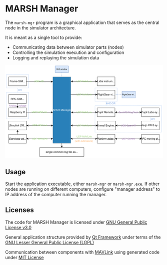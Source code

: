 # MARSH Manager

The `marsh-mgr` program is a graphical application that serves as the central node in the simulator architecture.

It is meant as a single tool to provide:

- Communicating data between simulator parts (nodes)
- Controlling the simulation execution and configuration
- Logging and replaying the simulation data

![diagram showing MARSH Manager as central element of the simulator](./simulator_variants_manager.svg)

## Usage

Start the application executable, either `marsh-mgr` or `marsh-mgr.exe`.
If other nodes are running on different computers, configure "manager address" to IP address of the computer running the manager.

## Licenses

The code for MARSH Manager is licensed under [GNU General Public License v3.0](https://github.com/marsh-sim/marsh-manager/blob/main/LICENSE.txt)

General application structure provided by [Qt Framework](https://www.qt.io/product) under terms of the [GNU Lesser General Public License (LGPL)](https://doc.qt.io/qt-6/lgpl.html)

Communication between components with [MAVLink](https://mavlink.io/en/) using generated code under [MIT License](https://github.com/mavlink/mavlink/blob/master/COPYING)
